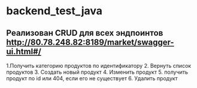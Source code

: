 # backend_test_java
## Реализован CRUD для всех эндпоинтов http://80.78.248.82:8189/market/swagger-ui.html#/
1.Получить категорию продуктов по идентификатору
2. Вернуть список продуктов 
3. Создать новый продукт 
4. Изменить продукт
5. получить продукт по id или 404, если его не существует
6. Удалить продукт
